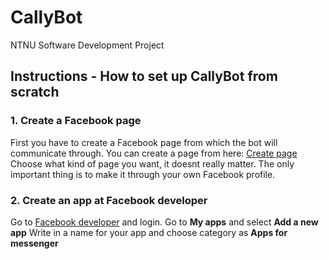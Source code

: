 # CallyBot
NTNU Software Development Project
## Instructions - How to set up CallyBot from scratch 
### 1. Create a Facebook page
First you have to create a Facebook page from which the bot will communicate through. 
You can create a page from here: [Create page](https://www.facebook.com/pages/create/)
Choose what kind of page you want, it doesnt really matter. The only important thing is to make it through your own Facebook profile.
### 2. Create an app at Facebook developer
Go to [Facebook developer](https://developers.facebook.com/) and login. Go to **My apps** and select **Add a new app**
Write in a name for your app and choose category as **Apps for messenger**
